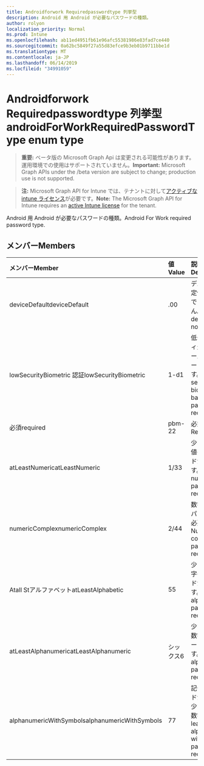 ```yaml
---
title: Androidforwork Requiredpasswordtype 列挙型
description: Android 用 Android が必要なパスワードの種類。
author: rolyon
localization_priority: Normal
ms.prod: Intune
ms.openlocfilehash: ab11ed4951fb61e96afc55381986e83fad7ce440
ms.sourcegitcommit: 0a62bc5849f27a55d83efce9b3eb01b9711bbe1d
ms.translationtype: MT
ms.contentlocale: ja-JP
ms.lasthandoff: 06/14/2019
ms.locfileid: "34991059"
---
```

# <a name="androidforworkrequiredpasswordtype-enum-type"></a><span data-ttu-id="a32c8-103">Androidforwork Requiredpasswordtype 列挙型</span><span class="sxs-lookup"><span data-stu-id="a32c8-103">androidForWorkRequiredPasswordType enum type</span></span>

> <span data-ttu-id="a32c8-104">**重要:** ベータ版の Microsoft Graph Api は変更される可能性があります。運用環境での使用はサポートされていません。</span><span class="sxs-lookup"><span data-stu-id="a32c8-104">**Important:** Microsoft Graph APIs under the /beta version are subject to change; production use is not supported.</span></span>

> <span data-ttu-id="a32c8-105">**注:** Microsoft Graph API for Intune では、テナントに対して[アクティブな intune ライセンス](https://go.microsoft.com/fwlink/?linkid=839381)が必要です。</span><span class="sxs-lookup"><span data-stu-id="a32c8-105">**Note:** The Microsoft Graph API for Intune requires an [active Intune license](https://go.microsoft.com/fwlink/?linkid=839381) for the tenant.</span></span>

<span data-ttu-id="a32c8-106">Android 用 Android が必要なパスワードの種類。</span><span class="sxs-lookup"><span data-stu-id="a32c8-106">Android For Work required password type.</span></span>

## <a name="members"></a><span data-ttu-id="a32c8-107">メンバー</span><span class="sxs-lookup"><span data-stu-id="a32c8-107">Members</span></span>
|<span data-ttu-id="a32c8-108">メンバー</span><span class="sxs-lookup"><span data-stu-id="a32c8-108">Member</span></span>|<span data-ttu-id="a32c8-109">値</span><span class="sxs-lookup"><span data-stu-id="a32c8-109">Value</span></span>|<span data-ttu-id="a32c8-110">説明</span><span class="sxs-lookup"><span data-stu-id="a32c8-110">Description</span></span>|
|:---|:---|:---|
|<span data-ttu-id="a32c8-111">deviceDefault</span><span class="sxs-lookup"><span data-stu-id="a32c8-111">deviceDefault</span></span>|<span data-ttu-id="a32c8-112">.0</span><span class="sxs-lookup"><span data-stu-id="a32c8-112">0</span></span>|<span data-ttu-id="a32c8-113">デバイスの既定値。意図的ではありません。</span><span class="sxs-lookup"><span data-stu-id="a32c8-113">Device default value, no intent.</span></span>|
|<span data-ttu-id="a32c8-114">lowSecurityBiometric 認証</span><span class="sxs-lookup"><span data-stu-id="a32c8-114">lowSecurityBiometric</span></span>|<span data-ttu-id="a32c8-115">1-d</span><span class="sxs-lookup"><span data-stu-id="a32c8-115">1</span></span>|<span data-ttu-id="a32c8-116">低セキュリティ生体認証ベースのパスワードが必要です。</span><span class="sxs-lookup"><span data-stu-id="a32c8-116">Low security biometrics based password required.</span></span>|
|<span data-ttu-id="a32c8-117">必須</span><span class="sxs-lookup"><span data-stu-id="a32c8-117">required</span></span>|<span data-ttu-id="a32c8-118">pbm-2</span><span class="sxs-lookup"><span data-stu-id="a32c8-118">2</span></span>|<span data-ttu-id="a32c8-119">必須です。</span><span class="sxs-lookup"><span data-stu-id="a32c8-119">Required.</span></span>|
|<span data-ttu-id="a32c8-120">atLeastNumeric</span><span class="sxs-lookup"><span data-stu-id="a32c8-120">atLeastNumeric</span></span>|<span data-ttu-id="a32c8-121">1/3</span><span class="sxs-lookup"><span data-stu-id="a32c8-121">3</span></span>|<span data-ttu-id="a32c8-122">少なくとも数値のパスワードが必要です。</span><span class="sxs-lookup"><span data-stu-id="a32c8-122">At least numeric password required.</span></span>|
|<span data-ttu-id="a32c8-123">numericComplex</span><span class="sxs-lookup"><span data-stu-id="a32c8-123">numericComplex</span></span>|<span data-ttu-id="a32c8-124">2/4</span><span class="sxs-lookup"><span data-stu-id="a32c8-124">4</span></span>|<span data-ttu-id="a32c8-125">数字の複雑なパスワードが必要です。</span><span class="sxs-lookup"><span data-stu-id="a32c8-125">Numeric complex password required.</span></span>|
|<span data-ttu-id="a32c8-126">Atall Stアルファベット</span><span class="sxs-lookup"><span data-stu-id="a32c8-126">atLeastAlphabetic</span></span>|<span data-ttu-id="a32c8-127">5</span><span class="sxs-lookup"><span data-stu-id="a32c8-127">5</span></span>|<span data-ttu-id="a32c8-128">少なくとも英字のパスワードが必要です。</span><span class="sxs-lookup"><span data-stu-id="a32c8-128">At least alphabetic password required.</span></span>|
|<span data-ttu-id="a32c8-129">atLeastAlphanumeric</span><span class="sxs-lookup"><span data-stu-id="a32c8-129">atLeastAlphanumeric</span></span>|<span data-ttu-id="a32c8-130">シックス</span><span class="sxs-lookup"><span data-stu-id="a32c8-130">6</span></span>|<span data-ttu-id="a32c8-131">少なくとも英数字のパスワードが必要です。</span><span class="sxs-lookup"><span data-stu-id="a32c8-131">At least alphanumeric password required.</span></span>|
|<span data-ttu-id="a32c8-132">alphanumericWithSymbols</span><span class="sxs-lookup"><span data-stu-id="a32c8-132">alphanumericWithSymbols</span></span>|<span data-ttu-id="a32c8-133">7</span><span class="sxs-lookup"><span data-stu-id="a32c8-133">7</span></span>|<span data-ttu-id="a32c8-134">記号パスワードが必要な、少なくとも英数字。</span><span class="sxs-lookup"><span data-stu-id="a32c8-134">At least alphanumeric with symbols password required.</span></span>|





